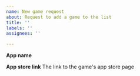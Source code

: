 ```yaml
---
name: New game request
about: Request to add a game to the list
title: ''
labels: ''
assignees: ''

---
```


**App name**
<The name of the game to be added>

**App store link**
The link to the game's app store page

